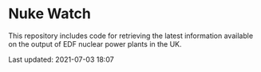 # Nuke Watch

This repository includes code for retrieving the latest information available on the output of EDF nuclear power plants in the UK.

Last updated: 2021-07-03 18:07